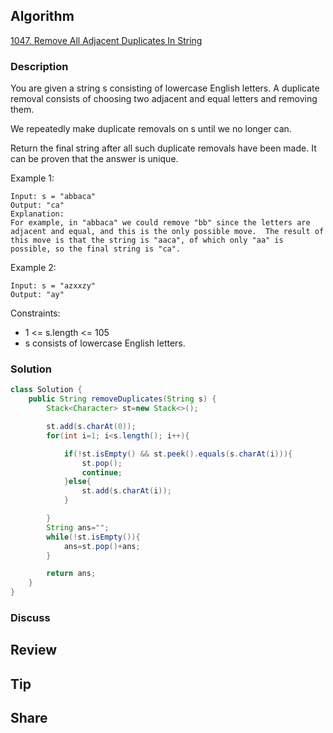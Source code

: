## Algorithm

[1047. Remove All Adjacent Duplicates In String](https://leetcode.com/problems/remove-all-adjacent-duplicates-in-string/)

### Description

You are given a string s consisting of lowercase English letters. A duplicate removal consists of choosing two adjacent and equal letters and removing them.

We repeatedly make duplicate removals on s until we no longer can.

Return the final string after all such duplicate removals have been made. It can be proven that the answer is unique.

Example 1:

```
Input: s = "abbaca"
Output: "ca"
Explanation:
For example, in "abbaca" we could remove "bb" since the letters are adjacent and equal, and this is the only possible move.  The result of this move is that the string is "aaca", of which only "aa" is possible, so the final string is "ca".
```

Example 2:

```
Input: s = "azxxzy"
Output: "ay"
```

Constraints:

- 1 <= s.length <= 105
- s consists of lowercase English letters.

### Solution

```java
class Solution {
    public String removeDuplicates(String s) {
        Stack<Character> st=new Stack<>();

        st.add(s.charAt(0));
        for(int i=1; i<s.length(); i++){

            if(!st.isEmpty() && st.peek().equals(s.charAt(i))){
                st.pop();
                continue;
            }else{
                st.add(s.charAt(i));
            }

        }
        String ans="";
        while(!st.isEmpty()){
            ans=st.pop()+ans;
        }

        return ans;
    }
}
```

### Discuss

## Review


## Tip


## Share
